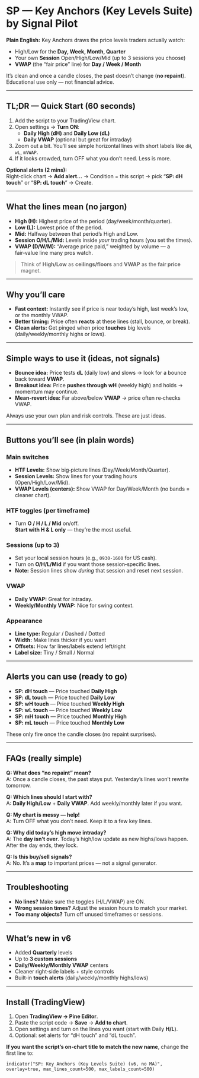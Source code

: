 # SP — Key Anchors (Key Levels Suite) by Signal Pilot

**Plain English:** Key Anchors draws the price levels traders actually watch:
- High/Low for the **Day, Week, Month, Quarter**
- Your own **Session** Open/High/Low/Mid (up to 3 sessions you choose)
- **VWAP** (the “fair price” line) for **Day / Week / Month**

It’s clean and once a candle closes, the past doesn’t change (**no repaint**).
Educational use only — not financial advice.

---

## TL;DR — Quick Start (60 seconds)

1. Add the script to your TradingView chart.  
2. Open settings → **Turn ON**:  
   - **Daily High (dH)** and **Daily Low (dL)**  
   - **Daily VWAP** (optional but great for intraday)  
3. Zoom out a bit. You’ll see simple horizontal lines with short labels like `dH`, `wL`, `mVWAP`.
4. If it looks crowded, turn OFF what you don’t need. Less is more.

**Optional alerts (2 mins):**  
Right‑click chart → **Add alert…** → Condition = this script → pick
“**SP: dH touch**” or “**SP: dL touch**” → Create.

---

## What the lines mean (no jargon)

- **High (H):** Highest price of the period (day/week/month/quarter).  
- **Low (L):** Lowest price of the period.  
- **Mid:** Halfway between that period’s High and Low.  
- **Session O/H/L/Mid:** Levels inside *your* trading hours (you set the times).  
- **VWAP (D/W/M):** “Average price paid,” weighted by volume — a fair‑value line many pros watch.

> Think of **High/Low** as **ceilings/floors** and **VWAP** as the **fair price** magnet.

---

## Why you’ll care

- **Fast context:** Instantly see if price is near today’s high, last week’s low, or the monthly VWAP.  
- **Better timing:** Price often **reacts** at these lines (stall, bounce, or break).  
- **Clean alerts:** Get pinged when price **touches** big levels (daily/weekly/monthly highs or lows).

---

## Simple ways to use it (ideas, not signals)

- **Bounce idea:** Price tests **dL** (daily low) and slows → look for a bounce back toward **VWAP**.  
- **Breakout idea:** Price **pushes through** **wH** (weekly high) and holds → momentum may continue.  
- **Mean‑revert idea:** Far above/below **VWAP** → price often re‑checks VWAP.

Always use your own plan and risk controls. These are just ideas.

---

## Buttons you’ll see (in plain words)

### Main switches
- **HTF Levels:** Show big‑picture lines (Day/Week/Month/Quarter).
- **Session Levels:** Show lines for your trading hours (Open/High/Low/Mid).
- **VWAP Levels (centers):** Show VWAP for Day/Week/Month (no bands = cleaner chart).

### HTF toggles (per timeframe)
- Turn **O / H / L / Mid** on/off.  
  **Start with H & L only** — they’re the most useful.

### Sessions (up to 3)
- Set your local session hours (e.g., `0930-1600` for US cash).  
- Turn on **O/H/L/Mid** if you want those session‑specific lines.  
- **Note:** Session lines show *during* that session and reset next session.

### VWAP
- **Daily VWAP:** Great for intraday.  
- **Weekly/Monthly VWAP:** Nice for swing context.

### Appearance
- **Line type:** Regular / Dashed / Dotted  
- **Width:** Make lines thicker if you want  
- **Offsets:** How far lines/labels extend left/right  
- **Label size:** Tiny / Small / Normal

---

## Alerts you can use (ready to go)

- **SP: dH touch** — Price touched **Daily High**  
- **SP: dL touch** — Price touched **Daily Low**  
- **SP: wH touch** — Price touched **Weekly High**  
- **SP: wL touch** — Price touched **Weekly Low**  
- **SP: mH touch** — Price touched **Monthly High**  
- **SP: mL touch** — Price touched **Monthly Low**

These only fire once the candle closes (no repaint surprises).

---

## FAQs (really simple)

**Q: What does “no repaint” mean?**  
A: Once a candle closes, the past stays put. Yesterday’s lines won’t rewrite tomorrow.

**Q: Which lines should I start with?**  
A: **Daily High/Low** + **Daily VWAP**. Add weekly/monthly later if you want.

**Q: My chart is messy — help!**  
A: Turn OFF what you don’t need. Keep it to a few key lines.

**Q: Why did today’s high move intraday?**  
A: The **day isn’t over**. Today’s high/low update as new highs/lows happen. After the day ends, they lock.

**Q: Is this buy/sell signals?**  
A: No. It’s a **map** to important prices — not a signal generator.

---

## Troubleshooting

- **No lines?** Make sure the toggles (H/L/VWAP) are ON.  
- **Wrong session times?** Adjust the session hours to match your market.  
- **Too many objects?** Turn off unused timeframes or sessions.

---

## What’s new in v6

- Added **Quarterly** levels  
- Up to **3 custom sessions**  
- **Daily/Weekly/Monthly VWAP** centers  
- Cleaner right‑side labels + style controls  
- Built‑in **touch alerts** (daily/weekly/monthly highs/lows)

---

## Install (TradingView)

1. Open **TradingView → Pine Editor**.  
2. Paste the script code → **Save** → **Add to chart**.  
3. Open settings and turn on the lines you want (start with Daily **H/L**).  
4. Optional: set alerts for “dH touch” and “dL touch”.

**If you want the script’s on‑chart title to match the new name**, change the first line to:  
```pine
indicator("SP: Key Anchors (Key Levels Suite) (v6, no MA)", overlay=true, max_lines_count=500, max_labels_count=500)
